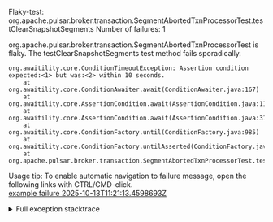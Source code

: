         
Flaky-test: org.apache.pulsar.broker.transaction.SegmentAbortedTxnProcessorTest.testClearSnapshotSegments
Number of failures: 1

org.apache.pulsar.broker.transaction.SegmentAbortedTxnProcessorTest is flaky. The testClearSnapshotSegments test method fails sporadically.

```
org.awaitility.core.ConditionTimeoutException: Assertion condition expected:<1> but was:<2> within 10 seconds.
	at org.awaitility.core.ConditionAwaiter.await(ConditionAwaiter.java:167)
	at org.awaitility.core.AssertionCondition.await(AssertionCondition.java:119)
	at org.awaitility.core.AssertionCondition.await(AssertionCondition.java:31)
	at org.awaitility.core.ConditionFactory.until(ConditionFactory.java:985)
	at org.awaitility.core.ConditionFactory.untilAsserted(ConditionFactory.java:769)
	at org.apache.pulsar.broker.transaction.SegmentAbortedTxnProcessorTest.testClearSnapshotSegments(SegmentAbortedTxnProcessorTest.java:221)
```

Usage tip: To enable automatic navigation to failure message, open the following links with CTRL/CMD-click.  
[example failure 2025-10-13T11:21:13.4598693Z](https://github.com/apache/pulsar/actions/runs/18463783817/job/52601614654#step:11:612)  


<details>
<summary>Full exception stacktrace</summary>
<code><pre>
org.awaitility.core.ConditionTimeoutException: Assertion condition expected:<1> but was:<2> within 10 seconds.
	at org.awaitility.core.ConditionAwaiter.await(ConditionAwaiter.java:167)
	at org.awaitility.core.AssertionCondition.await(AssertionCondition.java:119)
	at org.awaitility.core.AssertionCondition.await(AssertionCondition.java:31)
	at org.awaitility.core.ConditionFactory.until(ConditionFactory.java:985)
	at org.awaitility.core.ConditionFactory.untilAsserted(ConditionFactory.java:769)
	at org.apache.pulsar.broker.transaction.SegmentAbortedTxnProcessorTest.testClearSnapshotSegments(SegmentAbortedTxnProcessorTest.java:221)
	at java.base/jdk.internal.reflect.DirectMethodHandleAccessor.invoke(DirectMethodHandleAccessor.java:103)
	at java.base/java.lang.reflect.Method.invoke(Method.java:580)
	at org.testng.internal.invokers.MethodInvocationHelper.invokeMethod(MethodInvocationHelper.java:139)
	at org.testng.internal.invokers.InvokeMethodRunnable.runOne(InvokeMethodRunnable.java:47)
	at org.testng.internal.invokers.InvokeMethodRunnable.call(InvokeMethodRunnable.java:76)
	at org.testng.internal.invokers.InvokeMethodRunnable.call(InvokeMethodRunnable.java:11)
	at java.base/java.util.concurrent.FutureTask.run(FutureTask.java:317)
	at java.base/java.util.concurrent.ThreadPoolExecutor.runWorker(ThreadPoolExecutor.java:1144)
	at java.base/java.util.concurrent.ThreadPoolExecutor$Worker.run(ThreadPoolExecutor.java:642)
	at java.base/java.lang.Thread.run(Thread.java:1583)
Caused by: java.lang.AssertionError: expected:<1> but was:<2>
	at org.testng.AssertJUnit.fail(AssertJUnit.java:65)
	at org.testng.AssertJUnit.failNotEquals(AssertJUnit.java:467)
	at org.testng.AssertJUnit.assertEquals(AssertJUnit.java:88)
	at org.testng.AssertJUnit.assertEquals(AssertJUnit.java:318)
	at org.testng.AssertJUnit.assertEquals(AssertJUnit.java:328)
	at org.apache.pulsar.broker.transaction.SegmentAbortedTxnProcessorTest.verifySnapshotSegmentsSize(SegmentAbortedTxnProcessorTest.java:358)
	at org.apache.pulsar.broker.transaction.SegmentAbortedTxnProcessorTest.lambda$testClearSnapshotSegments$3(SegmentAbortedTxnProcessorTest.java:221)
	at org.awaitility.core.AssertionCondition.lambda$new$0(AssertionCondition.java:53)
	at org.awaitility.core.ConditionAwaiter$ConditionPoller.call(ConditionAwaiter.java:248)
	at org.awaitility.core.ConditionAwaiter$ConditionPoller.call(ConditionAwaiter.java:235)
	... 4 more

</pre></code>
</details>

